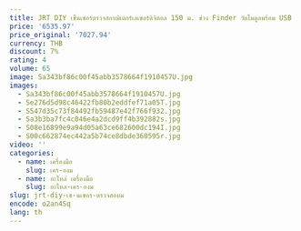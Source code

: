 ```yaml
---
title: JRT DIY เซ็นเซอร์ตรวจสอบมิเตอร์เลเซอร์ดิจิตอล 150 ม. ช่วง Finder วัดโมดูลพร้อม USB
price: '6535.97'
price_original: '7027.94'
currency: THB
discount: 7%
rating: 4
volume: 65
image: Sa343bf86c00f45abb3578664f1910457U.jpg
images:
  - Sa343bf86c00f45abb3578664f1910457U.jpg
  - Se276d5d98c46422fb80b2eddfef71a05T.jpg
  - S547d35c73f84492fb59487e42f766f932.jpg
  - Sa3b3ba7fc4c046e4a2dcd9ff4b392882s.jpg
  - S08e16899e9a94d05a63ce682600dc194I.jpg
  - S00c662874ec442a5b74ce8dbde360595r.jpg
video: ''
categories:
  - name: เครื่องมือ
    slug: เคร-องม
  - name: อะไหล่ เครื่องมือ
    slug: อะไหล-เคร-องม
slug: jrt-diy-เซ-นเซอร-ตรวจสอบม
encode: o2an4Sq
lang: th
---
```

  